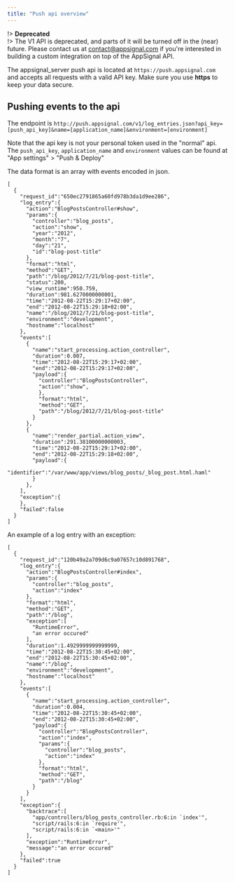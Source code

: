 ```yaml
---
title: "Push api overview"
---
```


!> **Deprecated**  
!> The V1 API is deprecated, and parts of it will be turned off in the (near) future. Please contact us at <a href="mailto:contact@appsignal.com">contact@appsignal.com</a> if you're interested in building a custom integration on top of the AppSignal API.

The appsignal_server push api is located at `https://push.appsignal.com` and accepts all requests with a valid API key. Make sure you use **https** to keep your data secure.

## Pushing events to the api

The endpoint is `http://push.appsignal.com/v1/log_entries.json?api_key=[push_api_key]&name=[application_name]&environment=[environment]`

Note that the api key is not your personal token used in the "normal" api. The `push_api_key`, `application_name` and `environment` values can be found at "App settings" > "Push & Deploy"


The data format is an array with events encoded in json.

```
[
  {
    "request_id":"650ec2791865a60fd978b3da1d9ee286",
    "log_entry":{
      "action":"BlogPostsController#show",
      "params":{
        "controller":"blog_posts",
        "action":"show",
        "year":"2012",
        "month":"7",
        "day":"21",
        "id":"blog-post-title"
      },
      "format":"html",
      "method":"GET",
      "path":"/blog/2012/7/21/blog-post-title",
      "status":200,
      "view_runtime":950.759,
      "duration":981.6270000000001,
      "time":"2012-08-22T15:29:17+02:00",
      "end":"2012-08-22T15:29:18+02:00",
      "name":"/blog/2012/7/21/blog-post-title",
      "environment":"development",
      "hostname":"localhost"
    },
    "events":[
      {
        "name":"start_processing.action_controller",
        "duration":0.007,
        "time":"2012-08-22T15:29:17+02:00",
        "end":"2012-08-22T15:29:17+02:00",
        "payload":{
          "controller":"BlogPostsController",
          "action":"show",
          },
          "format":"html",
          "method":"GET",
          "path":"/blog/2012/7/21/blog-post-title"
        }
      },
      {
        "name":"render_partial.action_view",
        "duration":291.38100000000003,
        "time":"2012-08-22T15:29:17+02:00",
        "end":"2012-08-22T15:29:18+02:00",
        "payload":{
          "identifier":"/var/www/app/views/blog_posts/_blog_post.html.haml"
        }
      },
    ],
    "exception":{
    },
    "failed":false
  }
]
```

An example of a log entry with an exception:

```
[
  {
    "request_id":"120b49a2a709d6c9a07657c10d891768",
    "log_entry":{
      "action":"BlogPostsController#index",
      "params":{
        "controller":"blog_posts",
        "action":"index"
      },
      "format":"html",
      "method":"GET",
      "path":"/blog",
      "exception":[
        "RuntimeError",
        "an error occured"
      ],
      "duration":1.4929999999999999,
      "time":"2012-08-22T15:30:45+02:00",
      "end":"2012-08-22T15:30:45+02:00",
      "name":"/blog",
      "environment":"development",
      "hostname":"localhost"
    },
    "events":[
      {
        "name":"start_processing.action_controller",
        "duration":0.004,
        "time":"2012-08-22T15:30:45+02:00",
        "end":"2012-08-22T15:30:45+02:00",
        "payload":{
          "controller":"BlogPostsController",
          "action":"index",
          "params":{
            "controller":"blog_posts",
            "action":"index"
          },
          "format":"html",
          "method":"GET",
          "path":"/blog"
        }
      }
    ],
    "exception":{
      "backtrace":[
        "app/controllers/blog_posts_controller.rb:6:in `index'",
        "script/rails:6:in `require'",
        "script/rails:6:in `<main>'"
      ],
      "exception":"RuntimeError",
      "message":"an error occured"
    },
    "failed":true
  }
]
```
